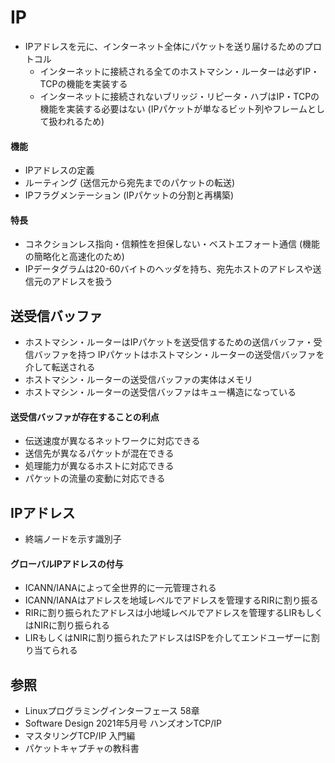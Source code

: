 # IP
- IPアドレスを元に、インターネット全体にパケットを送り届けるためのプロトコル
  - インターネットに接続される全てのホストマシン・ルーターは必ずIP・TCPの機能を実装する
  - インターネットに接続されないブリッジ・リピータ・ハブはIP・TCPの機能を実装する必要はない
    (IPパケットが単なるビット列やフレームとして扱われるため)

#### 機能
- IPアドレスの定義
- ルーティング (送信元から宛先までのパケットの転送)
- IPフラグメンテーション (IPパケットの分割と再構築)

#### 特長
- コネクションレス指向・信頼性を担保しない・ベストエフォート通信 (機能の簡略化と高速化のため)
- IPデータグラムは20-60バイトのヘッダを持ち、宛先ホストのアドレスや送信元のアドレスを扱う

## 送受信バッファ
- ホストマシン・ルーターはIPパケットを送受信するための送信バッファ・受信バッファを持つ
  IPパケットはホストマシン・ルーターの送受信バッファを介して転送される
- ホストマシン・ルーターの送受信バッファの実体はメモリ
- ホストマシン・ルーターの送受信バッファはキュー構造になっている

#### 送受信バッファが存在することの利点
- 伝送速度が異なるネットワークに対応できる
- 送信先が異なるパケットが混在できる
- 処理能力が異なるホストに対応できる
- パケットの流量の変動に対応できる

## IPアドレス
- 終端ノードを示す識別子

#### グローバルIPアドレスの付与
- ICANN/IANAによって全世界的に一元管理される
- ICANN/IANAはアドレスを地域レベルでアドレスを管理するRIRに割り振る
- RIRに割り振られたアドレスは小地域レベルでアドレスを管理するLIRもしくはNIRに割り振られる
- LIRもしくはNIRに割り振られたアドレスはISPを介してエンドユーザーに割り当てられる

## 参照
- Linuxプログラミングインターフェース 58章
- Software Design 2021年5月号 ハンズオンTCP/IP
- マスタリングTCP/IP 入門編
- パケットキャプチャの教科書
